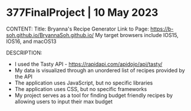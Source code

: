 # 377FinalProject | 10 May 2023

CONTENT:
Title: Bryanna's Recipe Generator
Link to Page: https://b-soh.github.io/BryannaSoh.github.io/
My target browsers include IOS15, IOS16, and macOS13

DESCRIPTION:
* I used the Tasty API - https://rapidapi.com/apidojo/api/tasty/
* My data is visualized through an unordered list of recipes provided by the API
* The application uses JavaScript, but no specific libraries
* The application uses CSS, but no specific frameworks
* My project serves as a tool for finding budget friendly recipes by allowing users to input their max budget
